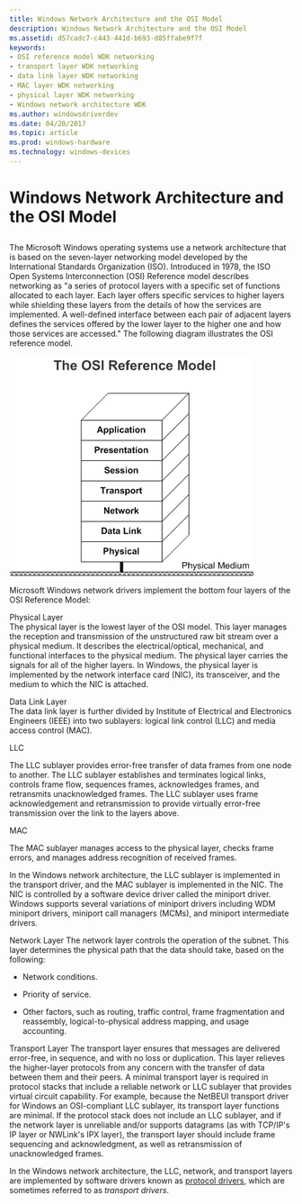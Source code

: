 ```yaml
---
title: Windows Network Architecture and the OSI Model
description: Windows Network Architecture and the OSI Model
ms.assetid: d57cadc7-c443-441d-b693-d85ffabe9f7f
keywords:
- OSI reference model WDK networking
- transport layer WDK networking
- data link layer WDK networking
- MAC layer WDK networking
- physical layer WDK networking
- Windows network architecture WDK
ms.author: windowsdriverdev
ms.date: 04/20/2017
ms.topic: article
ms.prod: windows-hardware
ms.technology: windows-devices
---
```


# Windows Network Architecture and the OSI Model


## <a href="" id="ddk-windows-network-architecture-and-the-osi-model-ng"></a>


The Microsoft Windows operating systems use a network architecture that is based on the seven-layer networking model developed by the International Standards Organization (ISO). Introduced in 1978, the ISO Open Systems Interconnection (OSI) Reference model describes networking as "a series of protocol layers with a specific set of functions allocated to each layer. Each layer offers specific services to higher layers while shielding these layers from the details of how the services are implemented. A well-defined interface between each pair of adjacent layers defines the services offered by the lower layer to the higher one and how those services are accessed." The following diagram illustrates the OSI reference model.

![diagram illustrating the osi reference model](images/101osi.png)

Microsoft Windows network drivers implement the bottom four layers of the OSI Reference Model:

<a href="" id="physical-layer"></a>Physical Layer  
The physical layer is the lowest layer of the OSI model. This layer manages the reception and transmission of the unstructured raw bit stream over a physical medium. It describes the electrical/optical, mechanical, and functional interfaces to the physical medium. The physical layer carries the signals for all of the higher layers. In Windows, the physical layer is implemented by the network interface card (NIC), its transceiver, and the medium to which the NIC is attached.

<a href="" id="data-link-layer"></a>Data Link Layer  
The data link layer is further divided by Institute of Electrical and Electronics Engineers (IEEE) into two sublayers: logical link control (LLC) and media access control (MAC).

LLC

The LLC sublayer provides error-free transfer of data frames from one node to another. The LLC sublayer establishes and terminates logical links, controls frame flow, sequences frames, acknowledges frames, and retransmits unacknowledged frames. The LLC sublayer uses frame acknowledgement and retransmission to provide virtually error-free transmission over the link to the layers above.

MAC

The MAC sublayer manages access to the physical layer, checks frame errors, and manages address recognition of received frames.

In the Windows network architecture, the LLC sublayer is implemented in the transport driver, and the MAC sublayer is implemented in the NIC. The NIC is controlled by a software device driver called the miniport driver. Windows supports several variations of miniport drivers including WDM miniport drivers, miniport call managers (MCMs), and miniport intermediate drivers.

Network Layer
The network layer controls the operation of the subnet. This layer determines the physical path that the data should take, based on the following:

-   Network conditions.

-   Priority of service.

-   Other factors, such as routing, traffic control, frame fragmentation and reassembly, logical-to-physical address mapping, and usage accounting.

Transport Layer
The transport layer ensures that messages are delivered error-free, in sequence, and with no loss or duplication. This layer relieves the higher-layer protocols from any concern with the transfer of data between them and their peers. A minimal transport layer is required in protocol stacks that include a reliable network or LLC sublayer that provides virtual circuit capability. For example, because the NetBEUI transport driver for Windows an OSI-compliant LLC sublayer, its transport layer functions are minimal. If the protocol stack does not include an LLC sublayer, and if the network layer is unreliable and/or supports datagrams (as with TCP/IP's IP layer or NWLink's IPX layer), the transport layer should include frame sequencing and acknowledgment, as well as retransmission of unacknowledged frames.

In the Windows network architecture, the LLC, network, and transport layers are implemented by software drivers known as [protocol drivers](ndis-protocol-drivers.md), which are sometimes referred to as *transport drivers*.

 

 





